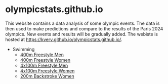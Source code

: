 # olympicstats.github.io

This website contains a data analysis of some olympic events. The data is then used to make predictions and compare to the results of the Paris 2024 olympics. New events and results will be gradually added. The webiste is hosted at https://kverv.github.io/olympicstats.github.io/.
* Swimming
    - [400m Freestyle Men](/swimming/400m_freestyle_men.md)
    - [400m Freestyle Women](/swimming/400m_freestyle_women.md)
    - [4x100m Freestyle Men](/swimming/4x100m_freestyle_men.md)
    - [4x100m Freestyle Women](/swimming/4x100m_freestyle_men.md)
    - [200m Backstroke Women](/swimming/200m_backstroke_women.md)
